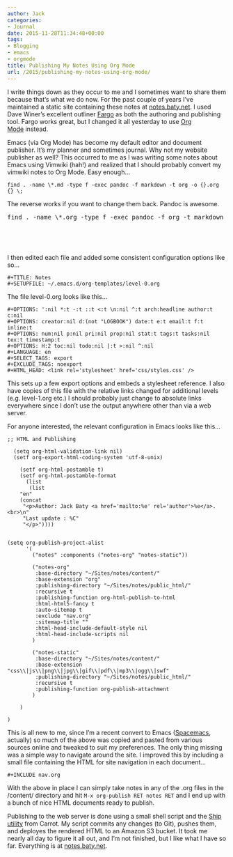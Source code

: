 ```yaml
---
author: Jack
categories:
- Journal
date: 2015-11-28T11:34:48+00:00
tags:
- Blogging
- emacs
- orgmode
title: Publishing My Notes Using Org Mode
url: /2015/publishing-my-notes-using-org-mode/
---
```


I write things down as they occur to me and I sometimes want to share them because that’s what we do now. For the past couple of years I’ve maintained a static site containing these notes at [notes.baty.net][1]. I used Dave Winer’s excellent outliner [Fargo][2] as both the authoring and publishing tool. Fargo works great, but I changed it all yesterday to use [Org Mode][3] instead.

Emacs (via Org Mode) has become my default editor and document publisher. It’s my planner and sometimes journal. Why not my website publisher as well? This occurred to me as I was writing some notes about Emacs using Vimwiki (hah!) and realized that I should probably convert my vimwiki notes to Org Mode. Easy enough…

    find . -name \*.md -type f -exec pandoc -f markdown -t org -o {}.org {} \;

The reverse works if you want to change them back. Pandoc is awesome.

<pre class="lang:default decode:true ">find . -name \*.org -type f -exec pandoc -f org -t markdown -o {}.md {} \;</pre>

&nbsp;

&nbsp;

I then edited each file and added some consistent configuration options like so…

    #+TITLE: Notes
    #+SETUPFILE: ~/.emacs.d/org-templates/level-0.org
    

The file level-0.org looks like this…

    #+OPTIONS: ':nil *:t -:t ::t <:t \n:nil ^:t arch:headline author:t c:nil
    #+OPTIONS: creator:nil d:(not "LOGBOOK") date:t e:t email:t f:t inline:t
    #+OPTIONS: num:nil p:nil pri:nil prop:nil stat:t tags:t tasks:nil tex:t timestamp:t
    #+OPTIONS: H:2 toc:nil todo:nil |:t >:nil ^:nil
    #+LANGUAGE: en
    #+SELECT_TAGS: export
    #+EXCLUDE_TAGS: noexport
    #+HTML_HEAD: <link rel='stylesheet' href='css/styles.css' />
    

This sets up a few export options and embeds a stylesheet reference. I also have copies of this file with the relative links changed for additional levels (e.g. level-1.org etc.) I should probably just change to absolute links everywhere since I don’t use the output anywhere other than via a web server.

For anyone interested, the relevant configuration in Emacs looks like this…

<pre><code class="language-lisp">;; HTML and Publishing

  (setq org-html-validation-link nil)
  (setf org-export-html-coding-system 'utf-8-unix)

    (setf org-html-postamble t)
    (setf org-html-postamble-format
      (list
       (list
	"en"
	(concat
	 "&lt;p&gt;Author: Jack Baty &lt;a href='mailto:%e' rel='author'&gt;%e&lt;/a&gt;.&lt;br&gt;\n"
	 "Last update : %C"
	 "&lt;/p&gt;"))))


(setq org-publish-project-alist
      '(
        ("notes" :components ("notes-org" "notes-static"))

        ("notes-org"
         :base-directory "~/Sites/notes/content/"
         :base-extension "org"
         :publishing-directory "~/Sites/notes/public_html/"
         :recursive t
         :publishing-function org-html-publish-to-html
         :html-html5-fancy t
         :auto-sitemap t
         :exclude "nav.org"
         :sitemap-title ""
         :html-head-include-default-style nil
         :html-head-include-scripts nil
        )

        ("notes-static"
		 :base-directory "~/Sites/notes/content/"
		 :base-extension "css\\|js\\|png\\|jpg\\|gif\\|pdf\\|mp3\\|ogg\\|swf"
		 :publishing-directory "~/Sites/notes/public_html/"
		 :recursive t
		 :publishing-function org-publish-attachment
		)

    )

)
</code></pre>

This is all new to me, since I’m a recent convert to Emacs ([Spacemacs][4], actually) so much of the above was copied and pasted from various sources online and tweaked to suit my preferences. The only thing missing was a simple way to navigate around the site. I improved this by including a small file containing the HTML for site navigation in each document…

`#+INCLUDE nav.org`

With the above in place I can simply take notes in any of the .org files in the /content/ directory and hit `M-x org-publish RET notes RET` and I end up with a bunch of nice HTML documents ready to publish.

Publishing to the web server is done using a small shell script and the [Ship utility][5] from Carrot. My script commits any changes (to Git), pushes them, and deployes the rendered HTML to an Amazon S3 bucket. It took me nearly all day to figure it all out, and I’m not finished, but I like what I have so far. Everything is at [notes.baty.net][1].

 [1]: http://notes.baty.net/
 [2]: http://fargo.io/
 [3]: http://orgmode.org/
 [4]: https://github.com/syl20bnr/spacemacs
 [5]: https://github.com/carrot/ship